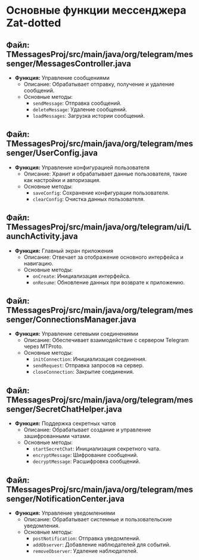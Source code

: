 # Основные функции мессенджера Zat-dotted

## Файл: TMessagesProj/src/main/java/org/telegram/messenger/MessagesController.java
- **Функция:** Управление сообщениями
  - Описание: Обрабатывает отправку, получение и удаление сообщений.
  - Основные методы:
    - `sendMessage`: Отправка сообщений.
    - `deleteMessage`: Удаление сообщений.
    - `loadMessages`: Загрузка истории сообщений.

## Файл: TMessagesProj/src/main/java/org/telegram/messenger/UserConfig.java
- **Функция:** Управление конфигурацией пользователя
  - Описание: Хранит и обрабатывает данные пользователя, такие как настройки и авторизация.
  - Основные методы:
    - `saveConfig`: Сохранение конфигурации пользователя.
    - `clearConfig`: Очистка данных пользователя.

## Файл: TMessagesProj/src/main/java/org/telegram/ui/LaunchActivity.java
- **Функция:** Главный экран приложения
  - Описание: Отвечает за отображение основного интерфейса и навигацию.
  - Основные методы:
    - `onCreate`: Инициализация интерфейса.
    - `onResume`: Обновление данных при возврате к приложению.

## Файл: TMessagesProj/src/main/java/org/telegram/messenger/ConnectionsManager.java
- **Функция:** Управление сетевыми соединениями
  - Описание: Обеспечивает взаимодействие с сервером Telegram через MTProto.
  - Основные методы:
    - `initConnection`: Инициализация соединения.
    - `sendRequest`: Отправка запросов на сервер.
    - `closeConnection`: Закрытие соединения.

## Файл: TMessagesProj/src/main/java/org/telegram/messenger/SecretChatHelper.java
- **Функция:** Поддержка секретных чатов
  - Описание: Обрабатывает создание и управление зашифрованными чатами.
  - Основные методы:
    - `startSecretChat`: Инициализация секретного чата.
    - `encryptMessage`: Шифрование сообщений.
    - `decryptMessage`: Расшифровка сообщений.

## Файл: TMessagesProj/src/main/java/org/telegram/messenger/NotificationCenter.java
- **Функция:** Управление уведомлениями
  - Описание: Обрабатывает системные и пользовательские уведомления.
  - Основные методы:
    - `postNotification`: Отправка уведомлений.
    - `addObserver`: Добавление наблюдателей для событий.
    - `removeObserver`: Удаление наблюдателей.
